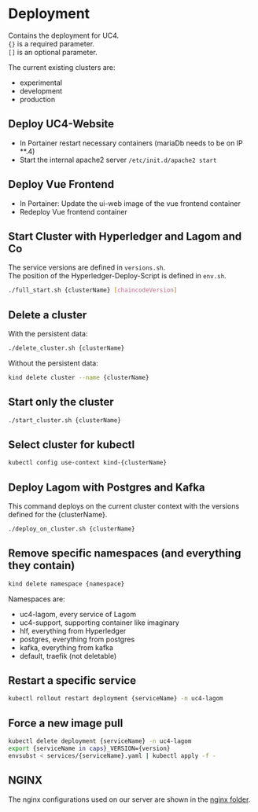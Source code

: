 # Deployment
Contains the deployment for UC4.  
`{}` is a required parameter.  
`[]` is an optional parameter.

The current existing clusters are:
 - experimental
 - development
 - production

## Deploy UC4-Website
- 	In Portainer restart necessary containers (mariaDb needs to be on IP **.4)
-	Start the internal apache2 server ``` /etc/init.d/apache2 start ```

## Deploy Vue Frontend
- 	In Portainer: Update the ui-web image of the vue frontend container
-	Redeploy Vue frontend container

## Start Cluster with Hyperledger and Lagom and Co
The service versions are defined in `versions.sh`.  
The position of the Hyperledger-Deploy-Script is defined in `env.sh`.
```bash
./full_start.sh {clusterName} [chaincodeVersion]
```

## Delete a cluster
With the persistent data:
```bash
./delete_cluster.sh {clusterName}
```
Without the persistent data:
```bash
kind delete cluster --name {clusterName}
```

## Start only the cluster
```bash
./start_cluster.sh {clusterName}
```

## Select cluster for kubectl
```bash
kubectl config use-context kind-{clusterName}
```

## Deploy Lagom with Postgres and Kafka
This command deploys on the current cluster context with the versions defined for the {clusterName}.
```bash
./deploy_on_cluster.sh {clusterName}
```

## Remove specific namespaces (and everything they contain)
```bash
kind delete namespace {namespace}
```
Namespaces are:
 - uc4-lagom, every service of Lagom
 - uc4-support, supporting container like imaginary
 - hlf, everything from Hyperledger
 - postgres, everything from postgres
 - kafka, everything from kafka
 - default, traefik (not deletable)

## Restart a specific service
```bash
kubectl rollout restart deployment {serviceName} -n uc4-lagom
```

## Force a new image pull
```bash
kubectl delete deployment {serviceName} -n uc4-lagom
export {serviceName in caps}_VERSION={version}
envsubst < services/{serviceName}.yaml | kubectl apply -f -
```

## NGINX
The nginx configurations used on our server are shown in the [nginx folder](nginx).
